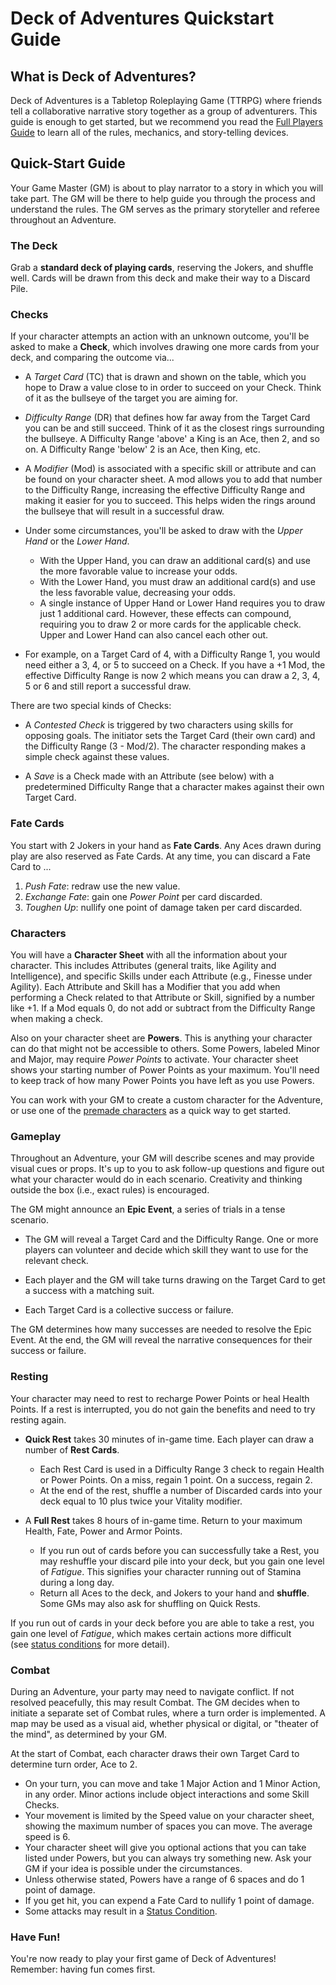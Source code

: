 # Deck of Adventures Quickstart Guide

## What is Deck of Adventures?

Deck of Adventures is a Tabletop Roleplaying Game (TTRPG) where friends tell a
collaborative narrative story together as a group of adventurers. This guide is enough
to get started, but we recommend you read the [Full Players Guide](./01_PlayerGuideFull.md)
to learn all of the rules, mechanics, and story-telling devices.

## Quick-Start Guide

Your Game Master (GM) is about to play narrator to a story in which you will take part.
The GM will be there to help guide you through the process and understand the rules.
The GM serves as the primary storyteller and referee throughout an Adventure.

### The Deck

Grab a **standard deck of playing cards**, reserving the Jokers, and shuffle well. Cards
will be drawn from this deck and make their way to a Discard Pile.

### Checks

If your character attempts an action with an unknown outcome, you'll be asked to make
a **Check**, which involves drawing one more cards from your deck, and comparing the
outcome via...

- A *Target Card* (TC) that is drawn and shown on the table, which you hope to Draw a
  value close to in order to succeed on your Check. Think of it as the bullseye of
  the target you are aiming for.

- *Difficulty Range* (DR) that defines how far away from the Target Card you can be and
  still succeed. Think of it as the closest rings surrounding the bullseye. A Difficulty
  Range 'above' a King is an Ace, then 2, and so on. A Difficulty Range 'below' 2 is an
  Ace, then King, etc.

- A *Modifier* (Mod) is associated with a specific skill or attribute and can be found
  on your character sheet. A mod allows you to add that number to the Difficulty Range,
  increasing the effective Difficulty Range and making it easier for you to succeed.
  This helps widen the rings around the bullseye that will result in a successful draw.

- Under some circumstances, you'll be asked to draw with the *Upper Hand* or the *Lower Hand*.
    - With the Upper Hand, you can draw an additional card(s) and use the more
     favorable value to increase your odds.
    - With the Lower Hand, you must draw an additional card(s) and use the less
     favorable value, decreasing your odds.
    - A single instance of Upper Hand or Lower Hand requires you to draw just 1
     additional card. However, these effects can compound, requiring you to draw 2
     or more cards for the applicable check. Upper and Lower Hand can also cancel
     each other out.

- For example, on a Target Card of 4, with a Difficulty Range 1, you would need either a
  3, 4, or 5 to succeed on a Check. If you have a +1 Mod, the effective Difficulty Range
  is now 2 which means you can draw a 2, 3, 4, 5 or 6 and still report a successful
  draw.

There are two special kinds of Checks:

- A *Contested Check* is triggered by two characters using skills for opposing goals.
  The initiator sets the Target Card (their own card) and the Difficulty Range (3 -
  Mod/2). The character responding makes a simple check against these values.

- A *Save* is a Check made with an Attribute (see below) with a predetermined Difficulty
  Range that a character makes against their own Target Card.

### Fate Cards

You start with 2 Jokers in your hand as **Fate Cards**. Any Aces drawn during play are
also reserved as Fate Cards. At any time, you can discard a Fate Card to ...

  1. *Push Fate*: redraw use the new value.
  2. *Exchange Fate*: gain one *Power Point* per card discarded.
  3. *Toughen Up*: nullify one point of damage taken per card discarded.

### Characters

You will have a **Character Sheet** with all the information about your character. This
includes Attributes (general traits, like Agility and Intelligence), and specific Skills
under each Attribute (e.g., Finesse under Agility). Each Attribute and Skill has a
Modifier that you add when performing a Check related to that Attribute or Skill,
signified by a number like +1. If a Mod equals 0, do not add or subtract from the
Difficulty Range when making a check.

Also on your character sheet are **Powers**. This is anything your character can do
that might not be accessible to others. Some Powers, labeled Minor and Major, may
require *Power Points* to activate. Your character sheet shows your starting
number of Power Points as your maximum. You'll need to keep track of how many Power
Points you have left as you use Powers.

You can work with your GM to create a custom character for the Adventure, or use one of
the [premade characters](./PremadeCharacters/) as a quick way to get started.

### Gameplay

Throughout an Adventure, your GM will describe scenes and may provide visual cues or
props. It's up to you to ask follow-up questions and figure out what your character
would do in each scenario. Creativity and thinking outside the box (i.e., exact rules)
is encouraged.

The GM might announce an **Epic Event**, a series of trials in a tense scenario.

- The GM will reveal a Target Card and the Difficulty Range. One or more players can
  volunteer and decide which skill they want to use for the relevant check.

- Each player and the GM will take turns drawing on the Target Card to get a success
  with a matching suit.

- Each Target Card is a collective success or failure.

The GM determines how many successes are needed to resolve the Epic Event.
At the end, the GM will reveal the narrative consequences for their success or failure.

### Resting

Your character may need to rest to recharge Power Points or heal Health Points.
If a rest is interrupted, you do not gain the benefits and need to try resting again.

- **Quick Rest** takes 30 minutes of in-game time. Each player can draw a number of **Rest Cards**.
    - Each Rest Card is used in a Difficulty Range 3 check to regain Health or Power
      Points. On a miss, regain 1 point. On a success, regain 2.
    - At the end of the rest, shuffle a number of Discarded cards into your deck equal to 10 plus twice your Vitality modifier.

- A **Full Rest** takes 8 hours of in-game time. Return to your maximum Health, Fate, Power and Armor
  Points.
    - If you run out of cards before you can successfully take a Rest, you may
     reshuffle your discard pile into your deck, but you gain one level of *Fatigue*.
     This signifies your character running out of Stamina during a long day.
    - Return all Aces to the deck, and Jokers to your hand and **shuffle**. Some GMs may
    also ask for shuffling on Quick Rests.

If you run out of cards in your deck before you are able to take a rest,
you gain one level
of *Fatigue*, which makes certain actions more difficult  
(see [status conditions](./01_PlayerGuideFull.md/#status-conditions) for more detail).

### Combat

During an Adventure, your party may need to navigate conflict. If not resolved peacefully, this may result Combat.
The GM decides when to initiate a separate set of Combat rules, where a turn
order is implemented. A map may be used as a visual aid, whether physical or digital, or "theater of the mind", as determined by your GM.

At the start of Combat, each character
draws their own Target Card to determine turn order, Ace to 2.

- On your turn, you can move and take 1 Major Action and 1 Minor Action, in any order.
  Minor actions include object interactions and some Skill Checks.
- Your movement is limited by the Speed value on your character sheet, showing the
  maximum number of spaces you can move. The average speed is 6.
- Your character sheet will give you optional actions that you can take listed under
  Powers, but you can always try something new. Ask your GM if your idea is possible under the
  circumstances.
- Unless otherwise stated, Powers have a range of 6 spaces and do 1 point of damage.
- If you get hit, you can expend a Fate Card to nullify 1 point of damage.
- Some attacks may result in a [Status Condition](./01_PlayerGuideFull.md/#status-conditions).

### Have Fun!

You're now ready to play your first game of Deck of Adventures! Remember: having fun
comes first.
